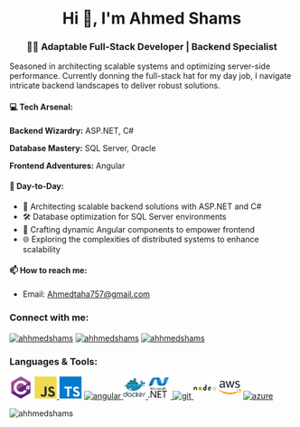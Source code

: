 <h1 align="center">Hi 👋, I'm Ahmed Shams</h1>
<h3 align="center">👨‍💻 Adaptable Full-Stack Developer | Backend Specialist</h3>

Seasoned in architecting scalable systems and optimizing server-side performance. Currently donning the full-stack hat for my day job, I navigate intricate backend landscapes to deliver robust solutions.


#### 💻 Tech Arsenal:

**Backend Wizardry:** ASP.NET, C#

**Database Mastery:** SQL Server, Oracle

**Frontend Adventures:** Angular


#### 💼 Day-to-Day:

- 🚀 Architecting scalable backend solutions with ASP.NET and C#
- 🛠️ Database optimization for SQL Server environments
- 🧩 Crafting dynamic Angular components to empower frontend 
- 🌐 Exploring the complexities of distributed systems to enhance scalability


#### 📫 How to reach me:
- Email: [Ahmedtaha757@gmail.com](mailto:Ahmedtaha757@gmail.com)

<h3 align="left">Connect with me:</h3>
<p align="left">
<a href="https://twitter.com/ahhmedshams" target="blank"><img align="center" src="https://raw.githubusercontent.com/rahuldkjain/github-profile-readme-generator/master/src/images/icons/Social/twitter.svg" alt="ahhmedshams" height="30" width="40" /></a>
<a href="https://linkedin.com/in/ahhmedshams" target="blank"><img align="center" src="https://raw.githubusercontent.com/rahuldkjain/github-profile-readme-generator/master/src/images/icons/Social/linked-in-alt.svg" alt="ahhmedshams" height="30" width="40" /></a>
<a href="https://www.leetcode.com/ahhmedshams" target="blank"><img align="center" src="https://raw.githubusercontent.com/rahuldkjain/github-profile-readme-generator/master/src/images/icons/Social/leet-code.svg" alt="ahhmedshams" height="30" width="40" /></a>
</p>

<h3 align="left">Languages & Tools:</h3>

  
<p align="left"> 
 <img src="https://raw.githubusercontent.com/devicons/devicon/master/icons/csharp/csharp-original.svg" alt="csharp" width="40" height="40"/> </a> <a href="https://www.w3schools.com/css/" target="_blank" rel="noreferrer"> 
 <img src="https://raw.githubusercontent.com/devicons/devicon/master/icons/javascript/javascript-original.svg" alt="javascript" width="40" height="40"/> </a>
  </a> <img src="https://raw.githubusercontent.com/devicons/devicon/master/icons/typescript/typescript-original.svg" alt="typescript" width="40" height="40"/> <a href="https://angular.io" target="_blank" rel="noreferrer"> <img src="https://angular.io/assets/images/logos/angular/angular.svg" alt="angular" width="40" height="40"/> </a> <a href="https://aws.amazon.com" target="_blank" rel="noreferrer"> <a href="https://getbootstrap.com" target="_blank" rel="noreferrer"></a> <a href="https://www.docker.com/" target="_blank" rel="noreferrer"> <img src="https://raw.githubusercontent.com/devicons/devicon/master/icons/docker/docker-original-wordmark.svg" alt="docker" width="40" height="40"/> </a> <a href="https://dotnet.microsoft.com/" target="_blank" rel="noreferrer"> <img src="https://raw.githubusercontent.com/devicons/devicon/master/icons/dot-net/dot-net-original-wordmark.svg" alt="dotnet" width="40" height="40"/> </a> <a href="https://expressjs.com" target="_blank" rel="noreferrer">  <img src="https://www.vectorlogo.zone/logos/git-scm/git-scm-icon.svg" alt="git" width="40" height="40"/>  <a href="https://developer.mozilla.org/en-US/docs/Web/JavaScript" target="_blank" rel="noreferrer"> <a href="https://www.microsoft.com/en-us/sql-server" target="_blank" rel="noreferrer"> <img src="https://raw.githubusercontent.com/devicons/devicon/master/icons/nodejs/nodejs-original-wordmark.svg" alt="nodejs" width="40" height="40"/></a> 
  <img src="https://raw.githubusercontent.com/devicons/devicon/master/icons/amazonwebservices/amazonwebservices-original-wordmark.svg" alt="aws" width="40" height="40"/> </a> <a href="https://azure.microsoft.com/en-in/" target="_blank" rel="noreferrer"> <img src="https://www.vectorlogo.zone/logos/microsoft_azure/microsoft_azure-icon.svg" alt="azure" width="40" height="40"/> </a>
</p>






<p align="left"> <img src="https://komarev.com/ghpvc/?username=ahhmedshams&label=Profile%20views&color=0e75b6&style=flat" alt="ahhmedshams" /> </p>

